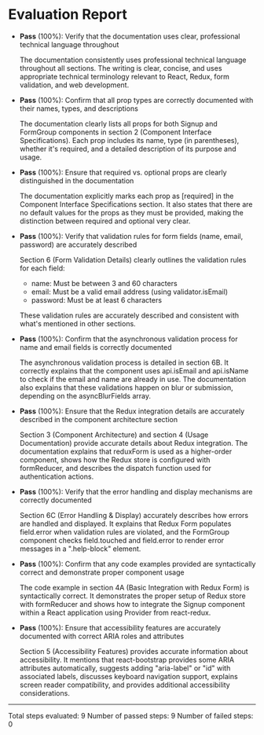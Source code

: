 # Evaluation Report

- **Pass** (100%): Verify that the documentation uses clear, professional technical language throughout
  
  The documentation consistently uses professional technical language throughout all sections. The writing is clear, concise, and uses appropriate technical terminology relevant to React, Redux, form validation, and web development.

- **Pass** (100%): Confirm that all prop types are correctly documented with their names, types, and descriptions
  
  The documentation clearly lists all props for both Signup and FormGroup components in section 2 (Component Interface Specifications). Each prop includes its name, type (in parentheses), whether it's required, and a detailed description of its purpose and usage.

- **Pass** (100%): Ensure that required vs. optional props are clearly distinguished in the documentation
  
  The documentation explicitly marks each prop as [required] in the Component Interface Specifications section. It also states that there are no default values for the props as they must be provided, making the distinction between required and optional very clear.

- **Pass** (100%): Verify that validation rules for form fields (name, email, password) are accurately described
  
  Section 6 (Form Validation Details) clearly outlines the validation rules for each field:
  - name: Must be between 3 and 60 characters
  - email: Must be a valid email address (using validator.isEmail)
  - password: Must be at least 6 characters
  
  These validation rules are accurately described and consistent with what's mentioned in other sections.

- **Pass** (100%): Confirm that the asynchronous validation process for name and email fields is correctly documented
  
  The asynchronous validation process is detailed in section 6B. It correctly explains that the component uses api.isEmail and api.isName to check if the email and name are already in use. The documentation also explains that these validations happen on blur or submission, depending on the asyncBlurFields array.

- **Pass** (100%): Ensure that the Redux integration details are accurately described in the component architecture section
  
  Section 3 (Component Architecture) and section 4 (Usage Documentation) provide accurate details about Redux integration. The documentation explains that reduxForm is used as a higher-order component, shows how the Redux store is configured with formReducer, and describes the dispatch function used for authentication actions.

- **Pass** (100%): Verify that the error handling and display mechanisms are correctly documented
  
  Section 6C (Error Handling & Display) accurately describes how errors are handled and displayed. It explains that Redux Form populates field.error when validation rules are violated, and the FormGroup component checks field.touched and field.error to render error messages in a ".help-block" element.

- **Pass** (100%): Confirm that any code examples provided are syntactically correct and demonstrate proper component usage
  
  The code example in section 4A (Basic Integration with Redux Form) is syntactically correct. It demonstrates the proper setup of Redux store with formReducer and shows how to integrate the Signup component within a React application using Provider from react-redux.

- **Pass** (100%): Ensure that accessibility features are accurately documented with correct ARIA roles and attributes
  
  Section 5 (Accessibility Features) provides accurate information about accessibility. It mentions that react-bootstrap provides some ARIA attributes automatically, suggests adding "aria-label" or "id" with associated labels, discusses keyboard navigation support, explains screen reader compatibility, and provides additional accessibility considerations.

---

Total steps evaluated: 9
Number of passed steps: 9
Number of failed steps: 0